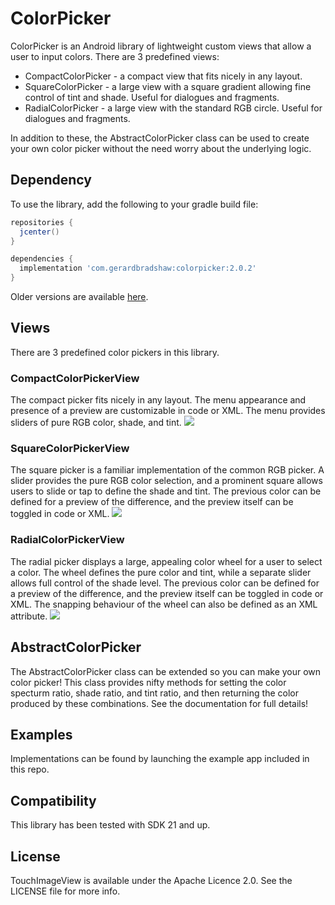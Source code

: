 # ColorPicker
ColorPicker is an Android library of lightweight custom views that allow a user to input colors. There are 3 predefined views:
- CompactColorPicker - a compact view that fits nicely in any layout.
- SquareColorPicker - a large view with a square gradient allowing fine control of tint and shade. Useful for dialogues and fragments.
- RadialColorPicker - a large view with the standard RGB circle. Useful for dialogues and fragments.

In addition to these, the AbstractColorPicker class can be used to create your own color picker without the need worry about the underlying logic.

## Dependency
To use the library, add the following to your gradle build file:
```groovy
repositories {
  jcenter()
}

dependencies {
  implementation 'com.gerardbradshaw:colorpicker:2.0.2'
}
```

Older versions are available [here](https://bintray.com/gerardb/Android/ColorPickerView).

## Views
There are 3 predefined color pickers in this library.
### CompactColorPickerView
The compact picker fits nicely in any layout. The menu appearance and presence of a preview are customizable in code or XML. The menu provides sliders of pure RGB color, shade, and tint.
<img src=https://i.imgur.com/9kin7eH.png>

### SquareColorPickerView
The square picker is a familiar implementation of the common RGB picker. A slider provides the pure RGB color selection, and a prominent square allows users to slide or tap to define the shade and tint. The previous color can be defined for a preview of the difference, and the preview itself can be toggled in code or XML.
<img src=https://i.imgur.com/z4oaff6.png>

### RadialColorPickerView
The radial picker displays a large, appealing color wheel for a user to select a color. The wheel defines the pure color and tint, while a separate slider allows full control of the shade level. The previous color can be defined for a preview of the difference, and the preview itself can be toggled in code or XML. The snapping behaviour of the wheel can also be defined as an XML attribute.
<img src=https://i.imgur.com/nDnQU8D.png>

## AbstractColorPicker
The AbstractColorPicker class can be extended so you can make your own color picker! This class provides nifty methods for setting the color specturm ratio, shade ratio, and tint ratio, and then returning the color produced by these combinations. See the documentation for full details!

## Examples
Implementations can be found by launching the example app included in this repo.

## Compatibility
This library has been tested with SDK 21 and up.

## License
TouchImageView is available under the Apache Licence 2.0. See the LICENSE file for more info.